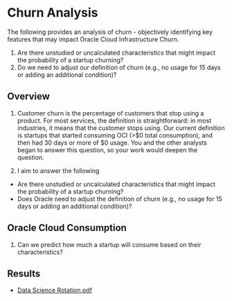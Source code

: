 # Churn Analysis

The following provides an analysis of churn - objectively identifying key features that may impact Oracle Cloud Infrastructure Churn.

1.	Are there unstudied or uncalculated characteristics that might impact the probability of a startup churning?
2.	Do we need to adjust our definition of churn (e.g., no usage for 15 days or adding an additional condition)?

## Overview

1. Customer churn is the percentage of customers that stop using a product. For most services, the definition is straightforward: in most industries, it means that the customer stops using. Our current definition is startups that started consuming OCI (>$0 total consumption), and then had 30 days or more of $0 usage. You and the other analysts began to answer this question, so your work would deepen the question.

2. I aim to answer the following
- Are there unstudied or uncalculated characteristics that might impact the probability of a startup churning?
- Does Oracle need to adjust the definition of churn (e.g., no usage for 15 days or adding an additional condition)?

## Oracle Cloud Consumption 
1. Can we predict how much a startup will consume based on their characteristics?

## Results
- [Data Science Rotation.pdf](https://github.com/JoeBarrett01/Churn-Analysis/files/10098623/Data.Science.Rotation.pdf)

